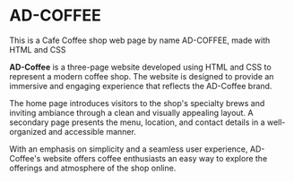 # AD-COFFEE
This is a Cafe Coffee shop web page by name AD-COFFEE, made with HTML and CSS

**AD-Coffee** is a three-page website developed using HTML and CSS to represent a modern coffee shop. The website is designed to provide an immersive and engaging experience that reflects the AD-Coffee brand. 

The home page introduces visitors to the shop's specialty brews and inviting ambiance through a clean and visually appealing layout. A secondary page presents the menu, location, and contact details in a well-organized and accessible manner. 

With an emphasis on simplicity and a seamless user experience, AD-Coffee's website offers coffee enthusiasts an easy way to explore the offerings and atmosphere of the shop online.
